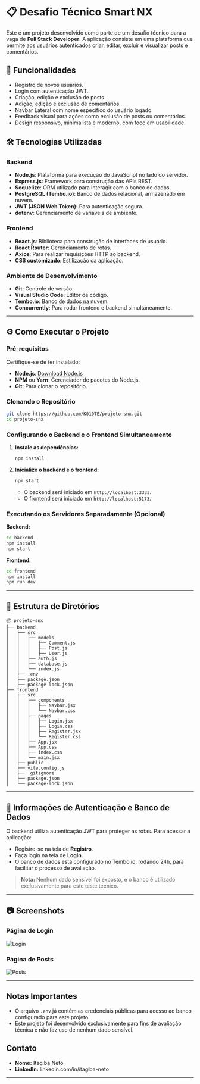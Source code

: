 # 📋 Desafio Técnico Smart NX

Este é um projeto desenvolvido como parte de um desafio técnico para a vaga de **Full Stack Developer**. A aplicação consiste em uma plataforma que permite aos usuários autenticados criar, editar, excluir e visualizar posts e comentários.

## 🚀 Funcionalidades

- Registro de novos usuários.
- Login com autenticação JWT.
- Criação, edição e exclusão de posts.
- Adição, edição e exclusão de comentários.
- Navbar Lateral com nome específico do usuário logado.
- Feedback visual para ações como exclusão de posts ou comentários.
- Design responsivo, minimalista e moderno, com foco em usabilidade.

## 🛠️ Tecnologias Utilizadas

### Backend

- **Node.js**: Plataforma para execução do JavaScript no lado do servidor.
- **Express.js**: Framework para construção das APIs REST.
- **Sequelize**: ORM utilizado para interagir com o banco de dados.
- **PostgreSQL (Tembo.io)**: Banco de dados relacional, armazenado em nuvem.
- **JWT (JSON Web Token)**: Para autenticação segura.
- **dotenv**: Gerenciamento de variáveis de ambiente.

### Frontend

- **React.js**: Biblioteca para construção de interfaces de usuário.
- **React Router**: Gerenciamento de rotas.
- **Axios**: Para realizar requisições HTTP ao backend.
- **CSS customizado**: Estilização da aplicação.

### Ambiente de Desenvolvimento

- **Git**: Controle de versão.
- **Visual Studio Code**: Editor de código.
- **Tembo.io**: Banco de dados na nuvem.
- **Concurrently**: Para rodar frontend e backend simultaneamente.

---

## ⚙️ Como Executar o Projeto

### Pré-requisitos

Certifique-se de ter instalado:

- **Node.js**: [Download Node.js](https://nodejs.org/)
- **NPM** ou **Yarn**: Gerenciador de pacotes do Node.js.
- **Git**: Para clonar o repositório.

### Clonando o Repositório

```bash
git clone https://github.com/K010TE/projeto-snx.git
cd projeto-snx
```

### Configurando o Backend e o Frontend Simultaneamente

1. **Instale as dependências:**

   ```bash
   npm install
   ```

2. **Inicialize o backend e o frontend:**

   ```bash
   npm start
   ```

   - O backend será iniciado em `http://localhost:3333`.
   - O frontend será iniciado em `http://localhost:5173`.

### Executando os Servidores Separadamente (Opcional)

**Backend:**

```bash
cd backend
npm install
npm start
```

**Frontend:**

```bash
cd frontend
npm install
npm run dev
```

---

## 📄 Estrutura de Diretórios

```
📦 projeto-snx
├── backend
│   ├── src
│   │   ├── models
│   │   │   ├── Comment.js
│   │   │   ├── Post.js
│   │   │   ├── User.js
│   │   ├── auth.js
│   │   ├── database.js
│   │   └── index.js
│   ├── .env
│   ├── package.json
│   ├── package-lock.json
├── frontend
│   ├── src
│   │   ├── components
│   │   │   ├── Navbar.jsx
│   │   │   └── Navbar.css
│   │   ├── pages
│   │   │   ├── Login.jsx
│   │   │   ├── Login.css
│   │   │   ├── Register.jsx
│   │   │   └── Register.css
│   │   ├── App.jsx
│   │   ├── App.css
│   │   ├── index.css
│   │   └── main.jsx
│   ├── public
│   ├── vite.config.js
│   ├── .gitignore
│   ├── package.json
│   └── package-lock.json
```

---

## 🔑 Informações de Autenticação e Banco de Dados

O backend utiliza autenticação JWT para proteger as rotas. Para acessar a aplicação:

- Registre-se na tela de **Registro**.
- Faça login na tela de **Login**.
- O banco de dados está configurado no Tembo.io, rodando 24h, para facilitar o processo de avaliação.

> **Nota:** Nenhum dado sensível foi exposto, e o banco é utilizado exclusivamente para este teste técnico.

---

## 📷 Screenshots

### Página de Login

![Login](https://drive.google.com/file/d/1Bp38tBF4bd8xzrPWLLYuiWk6eYJcdClF/view?usp=drive_link)

### Página de Posts

![Posts](https://drive.google.com/file/d/1Lkrm5z2vJVMpCbDfHDNOlM9aIE2h-JUQ/view?usp=drive_link)

---

## Notas Importantes

- O arquivo `.env` já contém as credenciais públicas para acesso ao banco configurado para este projeto.
- Este projeto foi desenvolvido exclusivamente para fins de avaliação técnica e não faz use de nenhum dado sensível.

## Contato

- **Nome:** Itagiba Neto
- **LinkedIn:** linkedin.com/in/itagiba-neto

---
